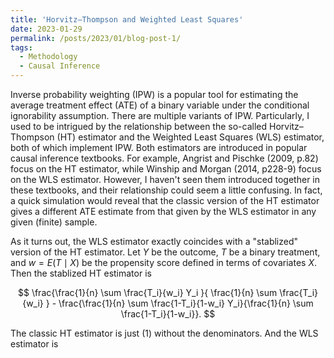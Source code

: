 ```yaml
---
title: 'Horvitz–Thompson and Weighted Least Squares'
date: 2023-01-29
permalink: /posts/2023/01/blog-post-1/
tags:
  - Methodology
  - Causal Inference
---
```



Inverse probability weighting (IPW) is a popular tool for estimating the average treatment effect (ATE) of a binary variable under the conditional ignorability assumption. There are multiple variants of IPW. Particularly, I used to be intrigued by the relationship between the so-called Horvitz–Thompson (HT) estimator and the Weighted Least Squares (WLS) estimator, both of which implement IPW. Both estimators are introduced in popular causal inference textbooks. For example, Angrist and Pischke (2009, p.82) focus on the HT estimator, while Winship and Morgan (2014, p228-9) focus on the WLS estimator. However, I haven't seen them introduced together in these textbooks, and their relationship could seem a little confusing. In fact, a quick simulation would reveal that the classic version of the HT estimator gives a different ATE estimate from that given by the WLS estimator in any given (finite) sample. 

As it turns out, the WLS estimator exactly coincides with a "stablized" version of the HT estimator. Let $Y$ be the outcome, $T$ be a binary treatment, and $w=E(T \mid X)$ be the propensity score defined in terms of covariates $X$. Then the stablized HT estimator is 
<p style="text-align: center;">$$ \frac{\frac{1}{n} \sum  \frac{T_i}{w_i} Y_i }{ \frac{1}{n} \sum \frac{T_i}{w_i} } - \frac{\frac{1}{n} \sum \frac{1-T_i}{1-w_i} Y_i}{\frac{1}{n} \sum \frac{1-T_i}{1-w_i}}. $$</p>
The classic HT estimator is just (1) without the denominators. And the WLS estimator is 
